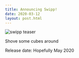 ```yaml
---
title: Announcing Swipp!
date: 2020-03-12
layout: post.html
---
```


![swipp teaser](/img/swipp-teaser.gif "Swipp!")

Shove some cubes around

Release date: Hopefully May 2020
